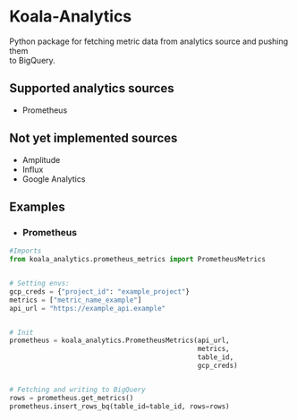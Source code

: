 # Koala-Analytics

Python package for fetching metric data from analytics source and pushing them  
to BigQuery.

## Supported analytics sources
* Prometheus

## Not yet implemented sources
* Amplitude
* Influx
* Google Analytics

## Examples
* ### Prometheus

````python
#Imports
from koala_analytics.prometheus_metrics import PrometheusMetrics


# Setting envs:
gcp_creds = {"project_id": "example_project"}
metrics = ["metric_name_example"]
api_url = "https://example_api.example"


# Init
prometheus = koala_analytics.PrometheusMetrics(api_url,
                                               metrics,
                                               table_id,
                                               gcp_creds)


# Fetching and writing to BigQuery
rows = prometheus.get_metrics()
prometheus.insert_rows_bq(table_id=table_id, rows=rows)
````